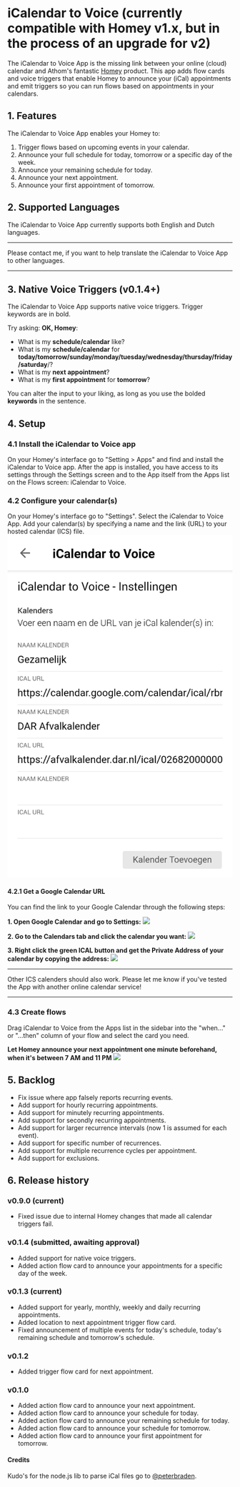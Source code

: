 ﻿# iCalendar to Voice (currently compatible with Homey v1.x, but in the process of an upgrade for v2)
The iCalendar to Voice App is the missing link between your online (cloud) calendar and Athom's fantastic [Homey](http://www.athom.com) product.
This app adds flow cards and voice triggers that enable Homey to announce your (iCal) appointments and emit triggers so you can run flows based on appointments in your calendars.

## 1. Features
The iCalendar to Voice App enables your Homey to:

1. Trigger flows based on upcoming events in your calendar.
2. Announce your full schedule for today, tomorrow or a specific day of the week.
3. Announce your remaining schedule for today.
4. Announce your next appointment.
5. Announce your first appointment of tomorrow.

## 2. Supported Languages

The iCalendar to Voice App currently supports both English and Dutch languages. 
***
Please contact me, if you want to help translate the iCalendar to Voice App to other languages.
***

## 3. Native Voice Triggers (v0.1.4+)
The iCalendar to Voice App supports native voice triggers. Trigger keywords are in bold.

Try asking: **OK, Homey**:

* What is my **schedule/calendar** like?
* What is my **schedule/calendar** for **today/tomorrow/sunday/monday/tuesday/wednesday/thursday/friday/saturday**/?
* What is my **next appointment**?
* What is my **first appointment** for **tomorrow**?

You can alter the input to your liking, as long as you use the bolded **keywords** in the sentence.

## 4. Setup

### 4.1 Install the iCalendar to Voice app
On your Homey's interface go to "Setting > Apps" and find and install the iCalendar to Voice app.
After the app is installed, you have access to its settings through the Settings screen and to the App itself from the Apps list on the Flows screen: iCalendar to Voice.

### 4.2 Configure your calendar(s)
On your Homey's interface go to "Settings". Select the iCalendar to Voice App. 
Add your calendar(s) by specifying a name and the link (URL) to your hosted calendar (ICS) file.
![](https://github.com/netactivenl/homey.ical2voice/raw/master/assets/images/settings.png)

#### 4.2.1 Get a Google Calendar URL
You can find the link to your Google Calendar through the following steps:

**1. Open Google Calendar and go to Settings:**
![](https://github.com/netactivenl/homey.ical2voice/raw/master/assets/images/settings_menu.png)

**2. Go to the Calendars tab and click the calendar you want:**
![](https://github.com/netactivenl/homey.ical2voice/raw/master/assets/images/calendar_settings.png)

**3. Right click the green ICAL button and get the Private Address of your calendar by copying the address:**
![](https://github.com/netactivenl/homey.ical2voice/raw/master/assets/images/ical.png)

***
Other ICS calenders should also work. Please let me know if you've tested the App with another online calendar service!
***

### 4.3 Create flows
Drag iCalendar to Voice from the Apps list in the sidebar into the "when..." or "...then" column of your flow and select the card you need.

**Let Homey announce your next appointment one minute beforehand, when it's between 7 AM and 11 PM**
![](https://github.com/netactivenl/homey.ical2voice/raw/master/assets/images/example_flow2.png)

## 5. Backlog
* Fix issue where app falsely reports recurring events.
* Add support for hourly recurring appointments.
* Add support for minutely recurring appointments.
* Add support for secondly recurring appointments.
* Add support for larger recurrence intervals (now 1 is assumed for each event).
* Add support for specific number of recurrences.
* Add support for multiple recurrence cycles per appointment.
* Add support for exclusions.

## 6. Release history

### v0.9.0 (current)
* Fixed issue due to internal Homey changes that made all calendar triggers fail.

### v0.1.4 (submitted, awaiting approval)
* Added support for native voice triggers.
* Added action flow card to announce your appointments for a specific day of the week.

### v0.1.3 (current)
* Added support for yearly, monthly, weekly and daily recurring appointments.
* Added location to next appointment trigger flow card.
* Fixed announcement of multiple events for today's schedule, today's remaining schedule and tomorrow's schedule.

### v0.1.2
* Added trigger flow card for next appointment.

### v0.1.0
* Added action flow card to announce your next appointment.
* Added action flow card to announce your schedule for today.
* Added action flow card to announce your remaining schedule for today.
* Added action flow card to announce your schedule for tomorrow.
* Added action flow card to announce your first appointment for tomorrow.

#### Credits
Kudo's for the node.js lib to parse iCal files go to [@peterbraden](https://github.com/peterbraden).
